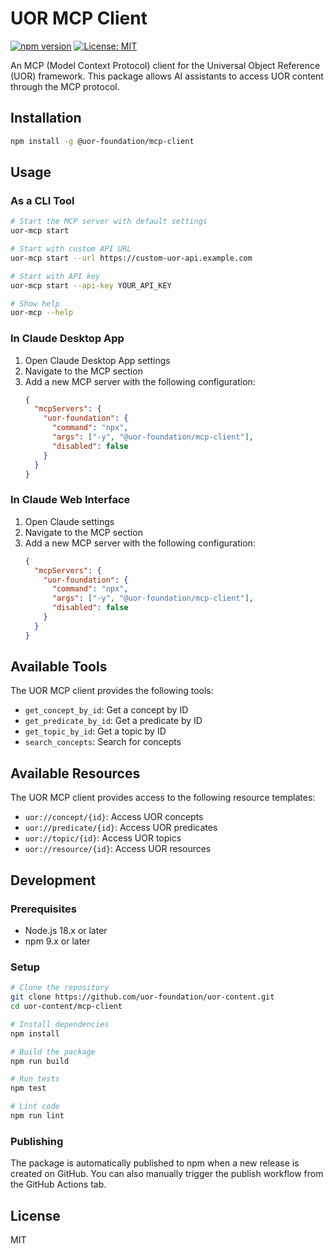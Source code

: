 # UOR MCP Client

[![npm version](https://img.shields.io/npm/v/@uor-foundation/mcp-client.svg)](https://www.npmjs.com/package/@uor-foundation/mcp-client)
[![License: MIT](https://img.shields.io/badge/License-MIT-blue.svg)](https://opensource.org/licenses/MIT)

An MCP (Model Context Protocol) client for the Universal Object Reference (UOR) framework. This package allows AI assistants to access UOR content through the MCP protocol.

## Installation

```bash
npm install -g @uor-foundation/mcp-client
```

## Usage

### As a CLI Tool

```bash
# Start the MCP server with default settings
uor-mcp start

# Start with custom API URL
uor-mcp start --url https://custom-uor-api.example.com

# Start with API key
uor-mcp start --api-key YOUR_API_KEY

# Show help
uor-mcp --help
```

### In Claude Desktop App

1. Open Claude Desktop App settings
2. Navigate to the MCP section
3. Add a new MCP server with the following configuration:
   ```json
   {
     "mcpServers": {
       "uor-foundation": {
         "command": "npx",
         "args": ["-y", "@uor-foundation/mcp-client"],
         "disabled": false
       }
     }
   }
   ```

### In Claude Web Interface

1. Open Claude settings
2. Navigate to the MCP section
3. Add a new MCP server with the following configuration:
   ```json
   {
     "mcpServers": {
       "uor-foundation": {
         "command": "npx",
         "args": ["-y", "@uor-foundation/mcp-client"],
         "disabled": false
       }
     }
   }
   ```

## Available Tools

The UOR MCP client provides the following tools:

- `get_concept_by_id`: Get a concept by ID
- `get_predicate_by_id`: Get a predicate by ID
- `get_topic_by_id`: Get a topic by ID
- `search_concepts`: Search for concepts

## Available Resources

The UOR MCP client provides access to the following resource templates:

- `uor://concept/{id}`: Access UOR concepts
- `uor://predicate/{id}`: Access UOR predicates
- `uor://topic/{id}`: Access UOR topics
- `uor://resource/{id}`: Access UOR resources

## Development

### Prerequisites

- Node.js 18.x or later
- npm 9.x or later

### Setup

```bash
# Clone the repository
git clone https://github.com/uor-foundation/uor-content.git
cd uor-content/mcp-client

# Install dependencies
npm install

# Build the package
npm run build

# Run tests
npm test

# Lint code
npm run lint
```

### Publishing

The package is automatically published to npm when a new release is created on GitHub. You can also manually trigger the publish workflow from the GitHub Actions tab.

## License

MIT
